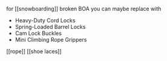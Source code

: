 for [[snowboarding]] broken BOA
you can maybe replace with 
- Heavy-Duty Cord Locks
- Spring-Loaded Barrel Locks
- Cam Lock Buckles
- Mini Climbing Rope Grippers

[[rope]]
[[shoe laces]]